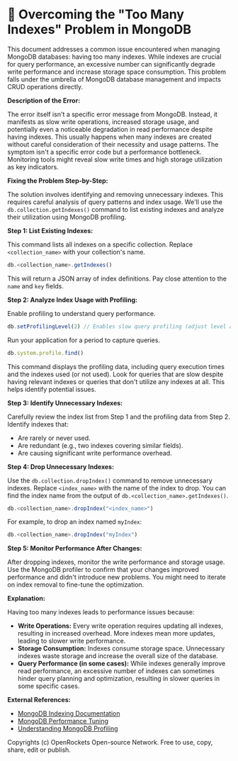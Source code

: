 # 🐞 Overcoming the "Too Many Indexes" Problem in MongoDB


This document addresses a common issue encountered when managing MongoDB databases: having too many indexes.  While indexes are crucial for query performance, an excessive number can significantly degrade write performance and increase storage space consumption. This problem falls under the umbrella of MongoDB database management and impacts CRUD operations directly.

**Description of the Error:**

The error itself isn't a specific error message from MongoDB. Instead, it manifests as slow write operations, increased storage usage, and potentially even a noticeable degradation in read performance despite having indexes. This usually happens when many indexes are created without careful consideration of their necessity and usage patterns. The symptom isn't a specific error code but a performance bottleneck.  Monitoring tools might reveal slow write times and high storage utilization as key indicators.


**Fixing the Problem Step-by-Step:**

The solution involves identifying and removing unnecessary indexes.  This requires careful analysis of query patterns and index usage. We'll use the `db.collection.getIndexes()` command to list existing indexes and analyze their utilization using MongoDB profiling.

**Step 1: List Existing Indexes:**

This command lists all indexes on a specific collection. Replace `<collection_name>` with your collection's name.

```javascript
db.<collection_name>.getIndexes()
```

This will return a JSON array of index definitions.  Pay close attention to the `name` and `key` fields.

**Step 2: Analyze Index Usage with Profiling:**

Enable profiling to understand query performance.

```javascript
db.setProfilingLevel(2) // Enables slow query profiling (adjust level as needed)
```

Run your application for a period to capture queries.

```javascript
db.system.profile.find()
```

This command displays the profiling data, including query execution times and the indexes used (or not used).  Look for queries that are slow despite having relevant indexes or queries that don't utilize any indexes at all. This helps identify potential issues.

**Step 3: Identify Unnecessary Indexes:**

Carefully review the index list from Step 1 and the profiling data from Step 2.  Identify indexes that:

* Are rarely or never used.
* Are redundant (e.g., two indexes covering similar fields).
* Are causing significant write performance overhead.

**Step 4: Drop Unnecessary Indexes:**

Use the `db.collection.dropIndex()` command to remove unnecessary indexes.  Replace `<index_name>` with the name of the index to drop. You can find the index name from the output of `db.<collection_name>.getIndexes()`.

```javascript
db.<collection_name>.dropIndex("<index_name>")
```

For example, to drop an index named `myIndex`:

```javascript
db.<collection_name>.dropIndex("myIndex")
```

**Step 5:  Monitor Performance After Changes:**

After dropping indexes, monitor the write performance and storage usage.  Use the MongoDB profiler to confirm that your changes improved performance and didn't introduce new problems.  You might need to iterate on index removal to fine-tune the optimization.


**Explanation:**

Having too many indexes leads to performance issues because:

* **Write Operations:** Every write operation requires updating all indexes, resulting in increased overhead.  More indexes mean more updates, leading to slower write performance.
* **Storage Consumption:** Indexes consume storage space.  Unnecessary indexes waste storage and increase the overall size of the database.
* **Query Performance (in some cases):**  While indexes generally improve read performance, an excessive number of indexes can sometimes hinder query planning and optimization, resulting in slower queries in some specific cases.



**External References:**

* [MongoDB Indexing Documentation](https://www.mongodb.com/docs/manual/indexes/)
* [MongoDB Performance Tuning](https://www.mongodb.com/docs/manual/administration/performance/)
* [Understanding MongoDB Profiling](https://www.mongodb.com/docs/manual/tutorial/monitor-performance-with-mongodb-profiler/)


Copyrights (c) OpenRockets Open-source Network. Free to use, copy, share, edit or publish.


